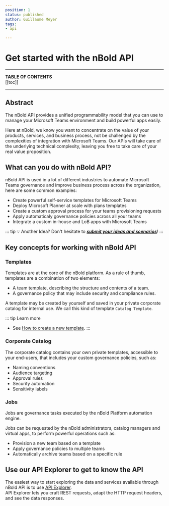 ```yaml
---
position: 1
status: published
author: Guillaume Meyer
tags:
- api

---
```

# Get started with the nBold API

---

**TABLE OF CONTENTS**  
[[toc]]

---

## Abstract

The nBold API provides a unified programmability model that you can use to manage your Microsoft Teams environment and build powerful apps easily.

Here at nBold, we know you want to concentrate on the value of your products, services, and business process, not be challenged by the complexities of integration with Microsoft Teams. Our APIs will take care of the underlying technical complexity, leaving you free to take care of your real value proposition.

## What can you do with nBold API?
nBold API is used in a lot of different industries to automate Microsoft Teams governance and improve business process across the organization, here are some common examples:
- Create powerful self-service templates for Microsoft Teams
- Deploy Microsoft Planner at scale with plans templates
- Create a custom approval process for your teams provisioning requests
- Apply automaticaly governance policies across all your teams
- Integrate a custom in-house and LoB apps with Microsoft Teams

::: tip 💡 Another Idea?
Don't hesitate to <a href="#" onclick="Intercom('showNewMessage');"><b><i>submit your ideas and scenarios</i></b></a>!
:::

## Key concepts for working with nBold API

### Templates
Templates are at the core of the nBold platform. As a rule of thumb, templates are a combination of two elements:
- A team template, describing the structure and contents of a team.
- A governance policy that may include security and compliance rules.

A template may be created by yourself and saved in your private corporate catalog for internal use. We call this kind of template `Catalog Template`.

::: tip Learn more
- See [How to create a new template](https://docs.nbold.co/collaboration-templates/create-a-new-collaboration-template.md).
:::

### Corporate Catalog
The corporate catalog contains your own private templates, accessible to your end-users, that includes your custom governance policies, such as:
- Naming conventions
- Audience targeting
- Approval rules
- Security automation
- Sensitivity labels

### Jobs
Jobs are governance tasks executed by the nBold Platform automation engine.

Jobs can be requested by the nBold administrators, catalog managers and virtual apps, to perform powerful operations such as:
- Provision a new team based on a template
- Apply governance policies to multiple teams
- Automatically archive teams based on a specific rule

## Use our API Explorer to get to know the API
The easiest way to start exploring the data and services available through nBold API is to use [API Explorer](/api/explorer).  
API Explorer lets you craft REST requests, adapt the HTTP request headers, and see the data responses.